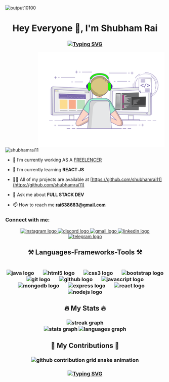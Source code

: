 ![output10100](https://github.com/SaadARazzaq/SaadARazzaq/assets/123338307/b0d1effd-a9fb-4c3c-a2a8-69c3c383e0e7)

<h1 align="center">Hey Everyone 👋, I'm Shubham Rai</h1>



<h3 align="center"><a href="https://git.io/typing-svg"><img src="https://readme-typing-svg.herokuapp.com?font=Protest+Riot&weight=500&size=17&duration=5001&pause=1000&color=39F73D&multiline=true&random=false&width=425&height=42&lines=A+passionate+Full+Stack++Developer+From+India." alt="Typing SVG" /></a></h3>
<img align="right" alt="Coding" width="400" src="https://raw.githubusercontent.com/devSouvik/devSouvik/master/gif3.gif">

<p align="left"> <img src="https://komarev.com/ghpvc/?username=shubhamrai11&label=Profile%20views&color=0e75b6&style=flat" alt="shubhamrai11" /> </p>

- 🔭 I’m currently working AS A [FREELENCER ](https://www.y)

- 🌱 I’m currently learning **REACT JS**

- 👨‍💻 All of my projects are available at [https://github.com/shubhamrai11](https://github.com/shubhamrai11)

- 💬 Ask me about **FULL STACK DEV**

- 📫 How to reach me **rai638683@gmail.com**


<h3 align="left">Connect with me:</h3>
<div align="center">
  <a href="https://www.instagram.com/shubham_rai11?igsh=MWo2d2N5d3R1MW0zaA==" target="_blank">
    <img src="https://img.shields.io/static/v1?message=Instagram&logo=instagram&label=&color=E4405F&logoColor=white&labelColor=&style=for-the-badge" height="35" alt="instagram logo"  />
  </a>
  <a href="https://discordapp.com/users/456504629136719872" target="_blank">
    <img src="https://img.shields.io/static/v1?message=Discord&logo=discord&label=&color=7289DA&logoColor=white&labelColor=&style=for-the-badge" height="35" alt="discord logo"  />
  </a>
  <a href="rai638683@gmail.com" target="_blank">
    <img src="https://img.shields.io/static/v1?message=Gmail&logo=gmail&label=&color=D14836&logoColor=white&labelColor=&style=for-the-badge" height="35" alt="gmail logo"  />
  </a>
  <a href="https://www.linkedin.com/in/shubham-rai11/" target="_blank">
    <img src="https://img.shields.io/static/v1?message=LinkedIn&logo=linkedin&label=&color=0077B5&logoColor=white&labelColor=&style=for-the-badge" height="35" alt="linkedin logo"  />
  </a>
  <a href="https://t.me/shubham638683" target="_blank">
    <img src="https://img.shields.io/static/v1?message=Telegram&logo=telegram&label=&color=2CA5E0&logoColor=white&labelColor=&style=for-the-badge" height="35" alt="telegram logo"  />
  </a>
</div>

###
  
</p>

<h2 align="center">⚒️ Languages-Frameworks-Tools ⚒️</h2><h3 align="center">

 <br clear="both">

<div align="center">
  <img src="https://cdn.jsdelivr.net/gh/devicons/devicon/icons/java/java-original-wordmark.svg" height="60" alt="java logo"  />
  <img width="20" />
  <img src="https://img.shields.io/badge/HTML5-E34F26?logo=html5&logoColor=white&style=for-the-badge" height="60" alt="html5 logo"  />
  <img width="20" />
  <img src="https://img.shields.io/badge/CSS3-1572B6?logo=css3&logoColor=white&style=for-the-badge" height="60" alt="css3 logo"  />
  <img width="20" />
  <img src="https://img.shields.io/badge/Bootstrap-7952B3?logo=bootstrap&logoColor=white&style=for-the-badge" height="60" alt="bootstrap logo"  />
  <img width="20" />
  <img src="https://img.shields.io/badge/Git-F05032?logo=git&logoColor=white&style=for-the-badge" height="60" alt="git logo"  />
  <img width="20" />
  <img src="https://img.shields.io/badge/GitHub-181717?logo=github&logoColor=white&style=for-the-badge" height="60" alt="github logo"  />
  <img width="20" />
  <img src="https://img.shields.io/badge/JavaScript-F7DF1E?logo=javascript&logoColor=black&style=for-the-badge" height="60" alt="javascript logo"  />
  <img width="20" />
  <img src="https://img.shields.io/badge/MongoDB-47A248?logo=mongodb&logoColor=white&style=for-the-badge" height="60" alt="mongodb logo"  />
  <img width="20" />
  <img src="https://img.shields.io/badge/Express-000000?logo=express&logoColor=white&style=for-the-badge" height="60" alt="express logo"  />
  <img width="20" />
  <img src="https://img.shields.io/badge/React-61DAFB?logo=react&logoColor=black&style=for-the-badge" height="60" alt="react logo"  />
  <img width="20" />
  <img src="https://img.shields.io/badge/Node.js-339933?logo=nodedotjs&logoColor=white&style=for-the-badge" height="60" alt="nodejs logo"  />
</div>

###

<h2 align="center">🔥 My Stats 🔥</h2><h3 align="center">
  
<div align="center">
  <img src="https://streak-stats.demolab.com?user=shubhamrai11&locale=en&mode=daily&theme=synthwave&hide_border=true&border_radius=5&order=3" height="276" alt="streak graph"  />
</div>




  
<div align="center">
  <img src="https://github-readme-stats.vercel.app/api?username=shubhamrai11&hide_title=false&hide_rank=false&show_icons=true&include_all_commits=true&count_private=true&disable_animations=false&theme=nightowl&locale=en&hide_border=true&order=1" height="159" alt="stats graph"  />
  <img src="https://github-readme-stats.vercel.app/api/top-langs?username=shubhamrai11&locale=en&hide_title=false&layout=compact&card_width=320&langs_count=6&theme=nightowl&hide_border=true&order=2" height="160" alt="languages graph"  />
</div>


<h2 align="center">🐍 My Contributions 🐍</h2><h3 align="center">
<picture>
  <source
    media="(prefers-color-scheme: dark)"
    srcset="https://tinyurl.com/MeowwMeoww101"
  />
  <source
    media="(prefers-color-scheme: light)"
    srcset="https://tinyurl.com/PinkMeowwMeoww"
  />
  <img
    alt="github contribution grid snake animation"
    src="https://tinyurl.com/UUWUU404"
  />
</picture>



<h3 align="center"><a href="https://git.io/typing-svg"><img src="https://readme-typing-svg.herokuapp.com?font=&weight=500&size=32&duration=4000&pause=1000&color=F79122&random=false&width=425&height=42&lines=Thank+you+for+coming;Have+a+nice+day" alt="Typing SVG" /></a></h3>









